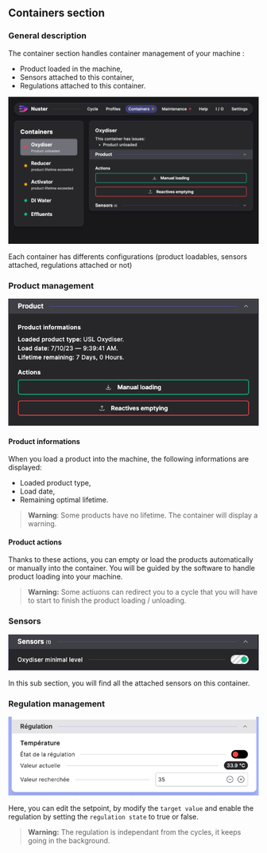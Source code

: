 ## Containers section

### General description

The container section handles container management of your machine :

- Product loaded in the machine,
- Sensors attached to this container,
- Regulations attached to this container.

![Conteneurs](component_containers.png)

Each container has differents configurations (product loadables, sensors attached, regulations attached or not)

### Product management

![Product managemenet](containers_product.png)

#### Product informations

When you load a product into the machine, the following informations are displayed:

- Loaded product type,
- Load date,
- Remaining optimal lifetime.

> **Warning**: Some products have no lifetime. The container will display a warning.

#### Product actions

Thanks to these actions, you can empty or load the products automatically or manually into the container. You will be guided by the software to handle product loading into your machine.

> **Warning:** Some actiuons can redirect you to a cycle that you will have to start to finish the product loading / unloading.

### Sensors

![Containers sensors](containers_sensors.png)

In this sub section, you will find all the attached sensors on this container.

### Regulation management

![Container regulation](containers_regulation.png)

Here, you can edit the setpoint, by modify the `target value` and enable the regulation by setting the `regulation state` to true or false.

> **Warning:** The regulation is independant from the cycles, it keeps going in the background.
